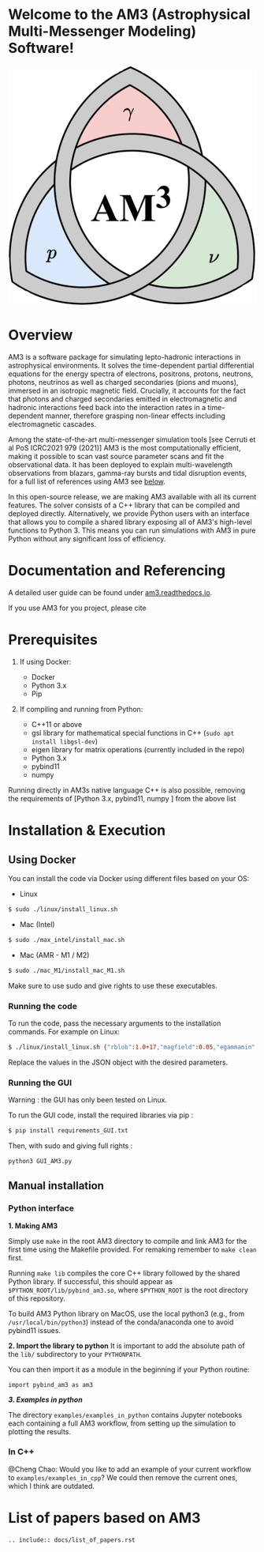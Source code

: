 # Welcome to the AM3 (Astrophysical Multi-Messenger Modeling) Software!

<p align="center">
  <img src="docs/media/logo.png" />
</p>



# Overview

AM3 is a software package for simulating lepto-hadronic interactions in astrophysical environments.
It solves the time-dependent partial differential equations for the energy spectra of electrons, positrons, protons, neutrons, photons, neutrinos as well as charged secondaries (pions and muons), immersed in an isotropic magnetic field. Crucially, it accounts for the fact that photons and charged secondaries emitted in electromagnetic and hadronic interactions feed back into the interaction rates in a time-dependent manner, therefore grasping non-linear effects including electromagnetic cascades. 

Among the state-of-the-art multi-messenger simulation tools [see Cerruti et al PoS ICRC2021 979 (2021)] AM3 is the most computationally efficient, making it possible to scan vast source parameter scans and fit the observational data. It has been deployed to explain multi-wavelength observations from blazars, gamma-ray bursts and tidal disruption events, for a full list of references using AM3 see [below](#list-of-papers-based-on-am3).



In this open-source release, we are making AM3 available with all its current features. The solver consists of a C++ library that can be compiled and deployed directly. Alternatively, we provide Python users with an interface that allows you to compile a shared library exposing all of AM3's high-level functions to Python 3. This means you can run simulations with AM3 in pure Python without any significant loss of efficiency.

# Documentation and Referencing 

A detailed user guide can be found under [am3.readthedocs.io](https://am3.readthedocs.io). 

If you use AM3 for you project, please cite 

# Prerequisites

1. If using Docker:
    - Docker
    - Python 3.x
    - Pip

2. If compiling and running from Python: 
    - C++11 or above
    - gsl library for mathematical special functions in C++ (`sudo apt install libgsl-dev`)
    - eigen library for matrix operations (currently included in the repo)
    - Python 3.x
    - pybind11
    - numpy

Running directly in AM3s native language C++ is also possible, removing the requirements of \[Python 3.x, pybind11, numpy \] from the above list



# Installation \& Execution

## Using Docker

You can install the code via Docker using different files based on your OS:

* Linux

```bash
$ sudo ./linux/install_linux.sh
```

* Mac (Intel)

```bash
$ sudo ./max_intel/install_mac.sh
```

* Mac (AMR - M1 / M2)

```bash
$ sudo ./mac_M1/install_mac_M1.sh
```

Make sure to use sudo and give rights to use these executables.


### Running the code

To run the code, pass the necessary arguments to the installation commands. For example on Linux:

```bash
$ ./linux/install_linux.sh {"rblob":1.0+17,"magfield":0.05,"egammamin":1e+2,"egammabrk":1e+5,"egammamax":1e+5,"eindex":2.0"eindex_brk":3.0,"elum":1e+42,"lorentz":25,"z":0.01}
```

Replace the values in the JSON object with the desired parameters.

### Running the GUI

Warning : the GUI has only been tested on Linux. 

To run the GUI code, install the required libraries via pip :

```bash
$ pip install requirements_GUI.txt
```

Then, with sudo and giving full rights :

```bash
python3 GUI_AM3.py
```

## Manual installation

### Python interface 

**1. Making AM3** 

Simply use `make` in the root AM3 directory to compile and link AM3 for the first time using the Makefile provided. For remaking remember to `make clean` first. 

Running `make lib` compiles the core C++ library followed by the shared Python library. 
If successful, this should appear as `$PYTHON_ROOT/lib/pybind_am3.so`, where `$PYTHON_ROOT` is the root directory of this repository.

To build AM3 Python library on MacOS, use the local python3 (e.g., from `/usr/local/bin/python3`) instead of the conda/anaconda one to avoid pybind11 issues.

**2. Import the library to python**
It is important to add the absolute path of the `lib/` subdirectory to your `PYTHONPATH`.

You can then import it as a module in the beginning if your Python routine:

```
import pybind_am3 as am3
```

***3. Examples in python*** 

The directory `examples/examples_in_python` contains Jupyter notebooks each containing a full AM3 workflow, from setting up the simulation to plotting the results.


### In C++

@Cheng Chao: Would you like to add an example of your current workflow to `examples/examples_in_cpp`? We could then remove the current ones, which I think are outdated.


# List of papers based on AM3
```{eval-rst}
.. include:: docs/list_of_papers.rst
```